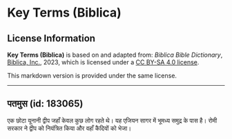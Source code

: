 # Key Terms (Biblica)

## License Information

**Key Terms (Biblica)** is based on and adapted from: _Biblica Bible Dictionary_, [Biblica, Inc.](https://www.biblica.com/), 2023, which is licensed under a [CC BY-SA 4.0 license](https://creativecommons.org/licenses/by-sa/4.0/legalcode.en).

This markdown version is provided under the same license.



--------------------------------

## पतमुस (id: 183065)

एक छोटा यूनानी द्वीप जहाँ केवल कुछ लोग रहते थे। यह एजियन सागर में भूमध्य समुद्र के पास है। रोमी सरकार ने द्वीप को नियंत्रित किया और वहाँ कैदियों को भेजा।


